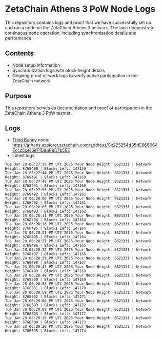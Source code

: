 # ZetaChain Athens 3 PoW Node Logs
This repository contains logs and proof that we have successfully set up and run a node on the ZetaChain Athens 3 network. The logs demonstrate continuous node operation, including synchronization details and performance.

## Contents
- Node setup information
- Synchronization logs with block height details
- Ongoing proof of work logs to verify active participation in the ZetaChain network

## Purpose
This repository serves as documentation and proof of participation in the ZetaChain Athens 3 PoW testnet.

## Logs

- [Third Bunny](https://thirdbunny.xyz/) node: https://athens.explorer.zetachain.com/address/0x225254d35dE666064Eccc5ce16eF1D8bF8D7b5EE
- Latest logs:
```
Tue Jan 28 06:27:39 PM UTC 2025 Your Node Height: 8621331 | Network Height: 8768490 | Blocks Left: 147159
Tue Jan 28 06:27:44 PM UTC 2025 Your Node Height: 8621331 | Network Height: 8768491 | Blocks Left: 147160
Tue Jan 28 06:27:49 PM UTC 2025 Your Node Height: 8621331 | Network Height: 8768491 | Blocks Left: 147160
Tue Jan 28 06:27:55 PM UTC 2025 Your Node Height: 8621331 | Network Height: 8768492 | Blocks Left: 147161
Tue Jan 28 06:28:00 PM UTC 2025 Your Node Height: 8621331 | Network Height: 8768492 | Blocks Left: 147161
Tue Jan 28 06:28:05 PM UTC 2025 Your Node Height: 8621331 | Network Height: 8768493 | Blocks Left: 147162
Tue Jan 28 06:28:11 PM UTC 2025 Your Node Height: 8621331 | Network Height: 8768494 | Blocks Left: 147163
Tue Jan 28 06:28:16 PM UTC 2025 Your Node Height: 8621331 | Network Height: 8768495 | Blocks Left: 147164
Tue Jan 28 06:28:21 PM UTC 2025 Your Node Height: 8621331 | Network Height: 8768495 | Blocks Left: 147164
Tue Jan 28 06:28:27 PM UTC 2025 Your Node Height: 8621331 | Network Height: 8768496 | Blocks Left: 147165
Tue Jan 28 06:28:32 PM UTC 2025 Your Node Height: 8621331 | Network Height: 8768497 | Blocks Left: 147166
Tue Jan 28 06:28:37 PM UTC 2025 Your Node Height: 8621331 | Network Height: 8768498 | Blocks Left: 147167
Tue Jan 28 06:28:43 PM UTC 2025 Your Node Height: 8621331 | Network Height: 8768499 | Blocks Left: 147168
Tue Jan 28 06:28:48 PM UTC 2025 Your Node Height: 8621331 | Network Height: 8768500 | Blocks Left: 147169
Tue Jan 28 06:28:53 PM UTC 2025 Your Node Height: 8621331 | Network Height: 8768501 | Blocks Left: 147170
Tue Jan 28 06:28:59 PM UTC 2025 Your Node Height: 8621331 | Network Height: 8768502 | Blocks Left: 147171
Tue Jan 28 06:29:04 PM UTC 2025 Your Node Height: 8621331 | Network Height: 8768503 | Blocks Left: 147172
Tue Jan 28 06:29:09 PM UTC 2025 Your Node Height: 8621331 | Network Height: 8768503 | Blocks Left: 147172
Tue Jan 28 06:29:15 PM UTC 2025 Your Node Height: 8621331 | Network Height: 8768504 | Blocks Left: 147173
Tue Jan 28 06:29:20 PM UTC 2025 Your Node Height: 8621331 | Network Height: 8768505 | Blocks Left: 147174
```

